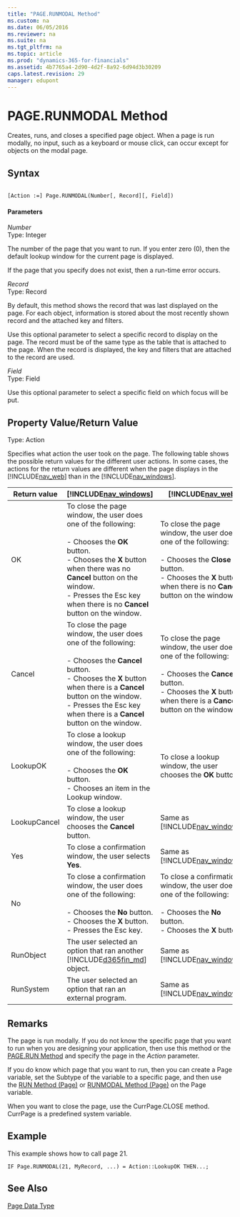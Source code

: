 ```yaml
---
title: "PAGE.RUNMODAL Method"
ms.custom: na
ms.date: 06/05/2016
ms.reviewer: na
ms.suite: na
ms.tgt_pltfrm: na
ms.topic: article
ms.prod: "dynamics-365-for-financials"
ms.assetid: 4b7765a4-2d90-4d2f-8a92-6d94d3b30209
caps.latest.revision: 29
manager: edupont
---
```

# PAGE.RUNMODAL Method
Creates, runs, and closes a specified page object. When a page is run modally, no input, such as a keyboard or mouse click, can occur except for objects on the modal page.  

## Syntax  

```  

[Action :=] Page.RUNMODAL(Number[, Record][, Field])  
```  

#### Parameters  
 *Number*  
 Type: Integer  

 The number of the page that you want to run. If you enter zero \(0\), then the default lookup window for the current page is displayed.

 If the page that you specify does not exist, then a run-time error occurs.  

 *Record*  
 Type: Record  

 By default, this method shows the record that was last displayed on the page. For each object, information is stored about the most recently shown record and the attached key and filters.  

 Use this optional parameter to select a specific record to display on the page. The record must be of the same type as the table that is attached to the page. When the record is displayed, the key and filters that are attached to the record are used.  

 *Field*  
 Type: Field  

 Use this optional parameter to select a specific field on which focus will be put.  

## Property Value/Return Value  
 Type: Action  

 Specifies what action the user took on the page. The following table shows the possible return values for the different user actions. In some cases, the actions for the return values are different when the page displays in the [!INCLUDE[nav_web](../includes/nav_web_md.md)] than in the [!INCLUDE[nav_windows](../includes/nav_windows_md.md)].  

|Return value|[!INCLUDE[nav_windows](../includes/nav_windows_md.md)]|[!INCLUDE[nav_web](../includes/nav_web_md.md)]|  
|------------------|-------------------------------|---------------------------|  
|OK|To close the page window, the user does one of the following:<br /><br /> -   Chooses the **OK** button.<br />-   Chooses the **X** button when there was no **Cancel** button on the window.<br />-   Presses the Esc key when there is no **Cancel** button on the window.|To close the page window, the user does one of the following:<br /><br /> -   Chooses the **Close** button.<br />-   Chooses the **X** button when there is no **Cancel** button on the window.|  
|Cancel|To close the page window, the user does one of the following:<br /><br /> -   Chooses the **Cancel** button.<br />-   Chooses the **X** button when there is a **Cancel** button on the window.<br />-   Presses the Esc key when there is a **Cancel** button on the window.|To close the page window, the user does one of the following:<br /><br /> -   Chooses the **Cancel** button.<br />-   Chooses the **X** button when there is a **Cancel** button on the window.|  
|LookupOK|To close a lookup window, the user does one of the following:<br /><br /> -   Chooses the **OK** button.<br />-   Chooses an item in the Lookup window.|To close a lookup window, the user chooses the **OK** button.|  
|LookupCancel|To close a lookup window, the user chooses the **Cancel** button.|Same as [!INCLUDE[nav_windows](../includes/nav_windows_md.md)].|  
|Yes|To close a confirmation window, the user selects **Yes**.|Same as [!INCLUDE[nav_windows](../includes/nav_windows_md.md)].|  
|No|To close a confirmation window, the user does one of the following:<br /><br /> -   Chooses the **No** button.<br />-   Chooses the **X** button.<br />-   Presses the Esc key.|To close a confirmation window, the user does one of the following:<br /><br /> -   Chooses the **No** button.<br />-   Chooses the **X** button.|  
|RunObject|The user selected an option that ran another [!INCLUDE[d365fin_md](../includes/d365fin_md.md)] object.|Same as [!INCLUDE[nav_windows](../includes/nav_windows_md.md)].|  
|RunSystem|The user selected an option that ran an external program.|Same as [!INCLUDE[nav_windows](../includes/nav_windows_md.md)].|  

## Remarks  
 The page is run modally. If you do not know the specific page that you want to run when you are designing your application, then use this method or the [PAGE.RUN Method](devenv-PAGE-RUN-Method.md) and specify the page in the *Action* parameter.  

 If you do know which page that you want to run, then you can create a Page variable, set the Subtype of the variable to a specific page, and then use the [RUN Method \(Page\)](devenv-RUN-Method-Page.md) or [RUNMODAL Method \(Page\)](devenv-RUNMODAL-Method-Page.md) on the Page variable.  

 When you want to close the page, use the CurrPage.CLOSE method. CurrPage is a predefined system variable.  

## Example  
 This example shows how to call page 21.  

```  
IF Page.RUNMODAL(21, MyRecord, ...) = Action::LookupOK THEN...;  
```  

## See Also  
 [Page Data Type](Page-Data-Type.md)

